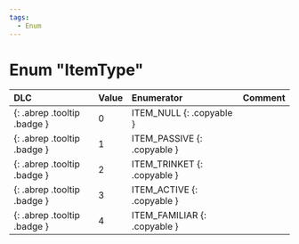 ```yaml
---
tags:
  - Enum
---
```

# Enum "ItemType"
|DLC|Value|Enumerator|Comment|
|:--|:--|:--|:--|
|[ ](#){: .abrep .tooltip .badge }|0 |ITEM_NULL {: .copyable } |  |
|[ ](#){: .abrep .tooltip .badge }|1 |ITEM_PASSIVE {: .copyable } |  |
|[ ](#){: .abrep .tooltip .badge }|2 |ITEM_TRINKET {: .copyable } |  |
|[ ](#){: .abrep .tooltip .badge }|3 |ITEM_ACTIVE {: .copyable } |  |
|[ ](#){: .abrep .tooltip .badge }|4 |ITEM_FAMILIAR {: .copyable } |  |